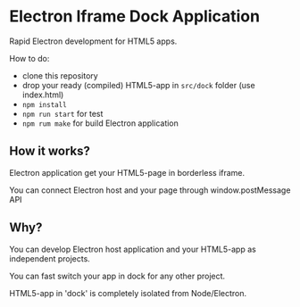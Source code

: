 # Electron Iframe Dock Application

Rapid Electron development for  HTML5 apps.

How to do:
- clone this repository
- drop your ready (compiled) HTML5-app in `src/dock` folder (use index.html)
- `npm install`
- `npm run start` for test
- `npm rum make` for build Electron application

## How it works?

Electron application get your HTML5-page in borderless iframe.

You can connect Electron host and your page through window.postMessage API

## Why?

You can develop Electron host application and your HTML5-app as independent projects.

You can fast switch your app in dock for any other project.

HTML5-app in 'dock' is completely isolated from Node/Electron.
